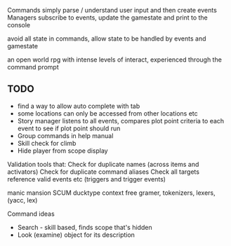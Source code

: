 Commands simply parse / understand user input and then create events
Managers subscribe to events, update the gamestate and print to the console


avoid all state in commands, allow state to be handled by events and gamestate

an open world rpg with intense levels of interact, experienced through the command prompt

## TODO
* find a way to allow auto complete with tab
* some locations can only be accessed from other locations etc
* Story manager listens to all events, compares plot point criteria to each event to see if plot point should run
* Group commands in help manual
* Skill check for climb
* Hide player from scope display



Validation tools that:
Check for duplicate names (across items and activators)
Check for duplicate command aliases
Check all targets reference valid events etc (triggers and trigger events)




manic mansion SCUM
ducktype
context free gramer, tokenizers, lexers, (yacc, lex)


Command ideas
* Search - skill based, finds scope that's hidden
* Look (examine) object for its description